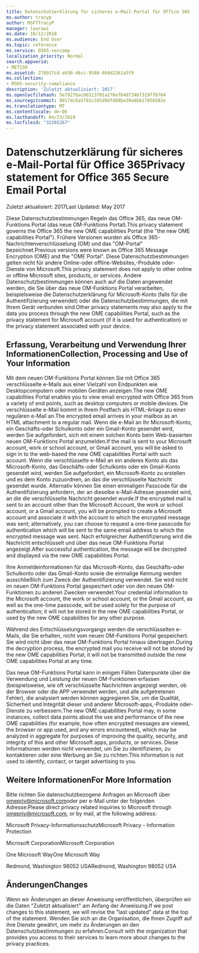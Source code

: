 ```yaml
---
title: Datenschutzerklärung für sicheres e-Mail-Portal für Office 365
ms.author: tracyp
author: MSFTTracyP
manager: laurawi
ms.date: 10/12/2018
ms.audience: End User
ms.topic: reference
ms.service: O365-seccomp
localization_priority: Normal
search.appverid:
- MET150
ms.assetid: 278917cd-a930-46cc-9580-6b9d2361a5f9
ms.collection:
- M365-security-compliance
description: 'Zuletzt aktualisiert: 2017'
ms.openlocfilehash: 5e7927bacb6513f01a276ef6487346f319ffb704
ms.sourcegitcommit: 0017dc6a5f81c165d9dfd88be39a6bb17856582e
ms.translationtype: MT
ms.contentlocale: de-DE
ms.lasthandoff: 04/23/2019
ms.locfileid: "32265267"
---
```

# <a name="privacy-statement-for-office-365-secure-email-portal"></a><span data-ttu-id="7df9b-103">Datenschutzerklärung für sicheres e-Mail-Portal für Office 365</span><span class="sxs-lookup"><span data-stu-id="7df9b-103">Privacy statement for Office 365 Secure Email Portal</span></span>

<span data-ttu-id="7df9b-104">Zuletzt aktualisiert: 2017</span><span class="sxs-lookup"><span data-stu-id="7df9b-104">Last Updated: May 2017</span></span>
  
<span data-ttu-id="7df9b-105">Diese Datenschutzbestimmungen Regeln das Office 365, das neue OM-Funktions Portal (das neue OM-Funktions Portal).</span><span class="sxs-lookup"><span data-stu-id="7df9b-105">This privacy statement governs the Office 365 the new OME capabilities Portal (the "the new OME capabilities Portal").</span></span> <span data-ttu-id="7df9b-106">Frühere Versionen wurden als Office 365-Nachrichtenverschlüsselung (OM) und das "OM-Portal" bezeichnet.</span><span class="sxs-lookup"><span data-stu-id="7df9b-106">Previous versions were known as Office 365 Message Encryption (OME) and the "OME Portal".</span></span> <span data-ttu-id="7df9b-107">Diese Datenschutzbestimmungen gelten nicht für andere Online-oder offline-Websites,-Produkte oder-Dienste von Microsoft.</span><span class="sxs-lookup"><span data-stu-id="7df9b-107">This privacy statement does not apply to other online or offline Microsoft sites, products, or services.</span></span> <span data-ttu-id="7df9b-108">Andere Datenschutzbestimmungen können auch auf die Daten angewendet werden, die Sie über das neue OM-Funktions Portal verarbeiten, beispielsweise die Datenschutzerklärung für Microsoft-Konto (falls für die Authentifizierung verwendet) oder die Datenschutzbestimmungen, die mit Ihrem Gerät verbunden sind.</span><span class="sxs-lookup"><span data-stu-id="7df9b-108">Other privacy statements may also apply to the data you process through the new OME capabilities Portal, such as the privacy statement for Microsoft account (if it is used for authentication) or the privacy statement associated with your device.</span></span>
  
## <a name="collection-processing-and-use-of-your-information"></a><span data-ttu-id="7df9b-109">Erfassung, Verarbeitung und Verwendung Ihrer Informationen</span><span class="sxs-lookup"><span data-stu-id="7df9b-109">Collection, Processing and Use of Your Information</span></span>

<span data-ttu-id="7df9b-110">Mit dem neuen OM-Funktions Portal können Sie mit Office 365 verschlüsselte e-Mails aus einer Vielzahl von Endpunkten wie Desktopcomputern oder mobilen Geräten anzeigen.</span><span class="sxs-lookup"><span data-stu-id="7df9b-110">The new OME capabilities Portal enables you to view email encrypted with Office 365 from a variety of end points, such as desktop computers or mobile devices.</span></span> <span data-ttu-id="7df9b-111">Die verschlüsselte e-Mail kommt in Ihrem Postfach als HTML-Anlage zu einer regulären e-Mail an.</span><span class="sxs-lookup"><span data-stu-id="7df9b-111">The encrypted email arrives in your mailbox as an HTML attachment to a regular mail.</span></span> <span data-ttu-id="7df9b-112">Wenn die e-Mail an Ihr Microsoft-Konto, ein Geschäfts-oder Schulkonto oder ein Gmail-Konto gesendet wird, werden Sie aufgefordert, sich mit einem solchen Konto beim Web-basierten neuen OM-Funktions Portal anzumelden.</span><span class="sxs-lookup"><span data-stu-id="7df9b-112">If the mail is sent to your Microsoft account, work or school account, or Gmail account, you will be asked to sign in to the web-based the new OME capabilities Portal with such account.</span></span> <span data-ttu-id="7df9b-113">Wenn die verschlüsselte e-Mail an ein anderes Konto als das Microsoft-Konto, das Geschäfts-oder Schulkonto oder ein Gmail-Konto gesendet wird, werden Sie aufgefordert, ein Microsoft-Konto zu erstellen und es dem Konto zuzuordnen, an das die verschlüsselte Nachricht gesendet wurde. Alternativ können Sie einen einmaligen Passcode für die Authentifizierung anfordern, der an dieselbe e-Mail-Adresse gesendet wird, an die die verschlüsselte Nachricht gesendet wurde.</span><span class="sxs-lookup"><span data-stu-id="7df9b-113">If the encrypted mail is sent to an account other than the Microsoft Account, the work or school account, or a Gmail account, you will be prompted to create a Microsoft account and associate it with the account to which the encrypted message was sent; alternatively, you can choose to request a one-time passcode for authentication which will be sent to the same email address to which the encrypted message was sent.</span></span> <span data-ttu-id="7df9b-114">Nach erfolgreicher Authentifizierung wird die Nachricht entschlüsselt und über das neue OM-Funktions Portal angezeigt.</span><span class="sxs-lookup"><span data-stu-id="7df9b-114">After successful authentication, the message will be decrypted and displayed via the new OME capabilities Portal.</span></span>
  
<span data-ttu-id="7df9b-115">Ihre Anmeldeinformationen für das Microsoft-Konto, das Geschäfts-oder Schulkonto oder das Gmail-Konto sowie die einmalige Kennung werden ausschließlich zum Zweck der Authentifizierung verwendet. Sie wird nicht im neuen OM-Funktions Portal gespeichert oder von den neuen OM-Funktionen zu anderen Zwecken verwendet.</span><span class="sxs-lookup"><span data-stu-id="7df9b-115">Your credential information to the Microsoft account, the work or school account, or the Gmail account, as well as the one-time passcode, will be used solely for the purpose of authentication; it will not be stored in the new OME capabilities Portal, or used by the new OME capabilities for any other purpose.</span></span>
  
<span data-ttu-id="7df9b-116">Während des Entschlüsselungsvorgangs werden die verschlüsselten e-Mails, die Sie erhalten, nicht vom neuen OM-Funktions Portal gespeichert. Sie wird nicht über das neue OM-Funktions Portal hinaus übertragen.</span><span class="sxs-lookup"><span data-stu-id="7df9b-116">During the decryption process, the encrypted mail you receive will not be stored by the new OME capabilities Portal; it will not be transmitted outside the new OME capabilities Portal at any time.</span></span>
  
<span data-ttu-id="7df9b-117">Das neue OM-Funktions Portal kann in einigen Fällen Datenpunkte über die Verwendung und Leistung der neuen OM-Funktionen erfassen (beispielsweise, wie oft verschlüsselte Nachrichten angezeigt werden, ob der Browser oder die APP verwendet werden, und alle aufgetretenen Fehler), die analysiert werden können aggregieren Sie, um die Qualität, Sicherheit und Integrität dieser und anderer Microsoft-apps,-Produkte oder-Dienste zu verbessern.</span><span class="sxs-lookup"><span data-stu-id="7df9b-117">The new OME capabilities Portal may, in some instances, collect data points about the use and performance of the new OME capabilities (for example, how often encrypted messages are viewed, the browser or app used, and any errors encountered), which may be analyzed in aggregate for purposes of improving the quality, security, and integrity of this and other Microsoft apps, products, or services.</span></span> <span data-ttu-id="7df9b-118">Diese Informationen werden nicht verwendet, um Sie zu identifizieren, zu kontaktieren oder eine Werbung an Sie zu richten.</span><span class="sxs-lookup"><span data-stu-id="7df9b-118">This information is not used to identify, contact, or target advertising to you.</span></span>
  
## <a name="for-more-information"></a><span data-ttu-id="7df9b-119">Weitere Informationen</span><span class="sxs-lookup"><span data-stu-id="7df9b-119">For More Information</span></span>

<span data-ttu-id="7df9b-120">Bitte richten Sie datenschutzbezogene Anfragen an Microsoft über [omepriv@microsoft.com](mailto:omepriv@microsoft.com)oder per e-Mail unter der folgenden Adresse:</span><span class="sxs-lookup"><span data-stu-id="7df9b-120">Please direct privacy related inquiries to Microsoft through [omepriv@microsoft.com](mailto:omepriv@microsoft.com), or by mail, at the following address:</span></span>
  
<span data-ttu-id="7df9b-121">Microsoft Privacy-Informationsschutz</span><span class="sxs-lookup"><span data-stu-id="7df9b-121">Microsoft Privacy - Information Protection</span></span>
  
<span data-ttu-id="7df9b-122">Microsoft Corporation</span><span class="sxs-lookup"><span data-stu-id="7df9b-122">Microsoft Corporation</span></span>
  
<span data-ttu-id="7df9b-123">One Microsoft Way</span><span class="sxs-lookup"><span data-stu-id="7df9b-123">One Microsoft Way</span></span>
  
<span data-ttu-id="7df9b-124">Redmond, Washington 98052 USA</span><span class="sxs-lookup"><span data-stu-id="7df9b-124">Redmond, Washington 98052 USA</span></span>
  
## <a name="changes"></a><span data-ttu-id="7df9b-125">Änderungen</span><span class="sxs-lookup"><span data-stu-id="7df9b-125">Changes</span></span>

<span data-ttu-id="7df9b-126">Wenn wir Änderungen an dieser Anweisung veröffentlichen, überprüfen wir die Daten "Zuletzt aktualisiert" am Anfang der Anweisung.</span><span class="sxs-lookup"><span data-stu-id="7df9b-126">If we post changes to this statement, we will revise the "last updated" data at the top of the statement.</span></span> <span data-ttu-id="7df9b-127">Wenden Sie sich an die Organisation, die Ihnen Zugriff auf ihre Dienste gewährt, um mehr zu Änderungen an den Datenschutzbestimmungen zu erfahren.</span><span class="sxs-lookup"><span data-stu-id="7df9b-127">Consult with the organization that provides you access to their services to learn more about changes to the privacy practices.</span></span>
  

